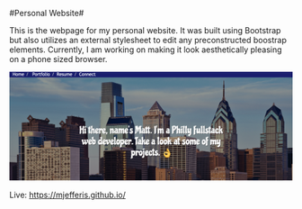 #Personal Website#

This is the webpage for my personal website. It was built using Bootstrap but also utilizes an external stylesheet to edit any preconstructed boostrap elements. Currently, I am working on making it look aesthetically pleasing on a phone sized browser.

![myimage-alt-tag](Images/screenshot.png)

Live: https://mjefferis.github.io/
